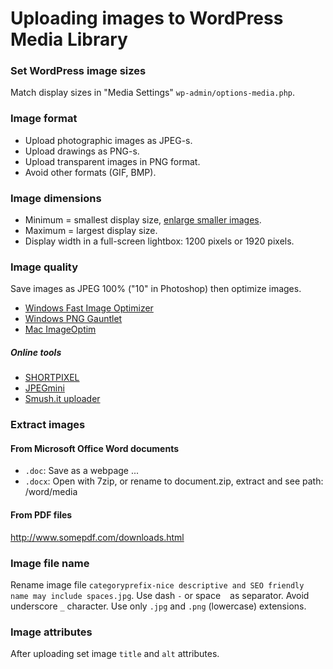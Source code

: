 # Uploading images to WordPress Media Library

### Set WordPress image sizes

Match display sizes in "Media Settings" `wp-admin/options-media.php`.

### Image format

- Upload photographic images as JPEG-s.
- Upload drawings as PNG-s.
- Upload transparent images in PNG format.
- Avoid other formats (GIF, BMP).

### Image dimensions

- Minimum = smallest display size, [enlarge smaller images](https://github.com/szepeviktor/debian-server-tools/tree/master/image#enlarging).
- Maximum = largest display size.
- Display width in a full-screen lightbox: 1200 pixels or 1920 pixels.

### Image quality

Save images as JPEG 100% ("10" in Photoshop) then optimize images.

- [Windows Fast Image Optimizer](http://css-ig.net/fast-image-optimizer)
- [Windows PNG Gauntlet](http://pnggauntlet.com/)
- [Mac ImageOptim](https://imageoptim.com/)

##### Online tools

- [SHORTPIXEL](https://shortpixel.com/free-demo)
- [JPEGmini](http://www.jpegmini.com/)
- [Smush.it uploader](http://www.imgopt.com/)

### Extract images

#### From Microsoft Office Word documents

- `.doc`: Save as a webpage ...
- `.docx`: Open with 7zip, or rename to document.zip, extract and see path: /word/media

#### From PDF files

http://www.somepdf.com/downloads.html

### Image file name

Rename image file `categoryprefix-nice descriptive and SEO friendly name may include spaces.jpg`.
Use dash `-` or space ` ` as separator.
Avoid underscore `_` character.
Use only `.jpg` and `.png` (lowercase) extensions.

### Image attributes

After uploading set image `title` and `alt` attributes.
